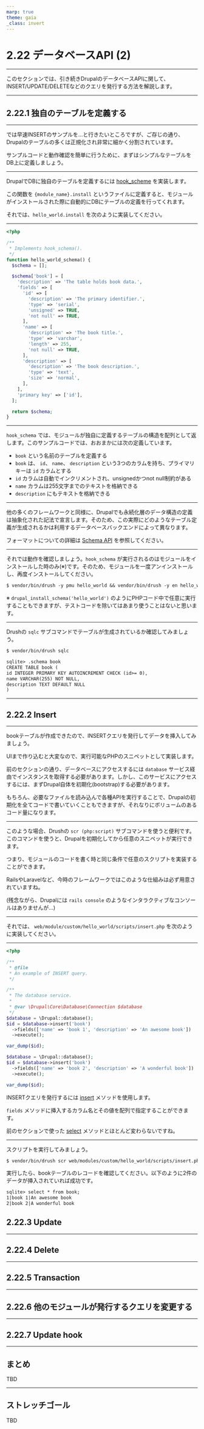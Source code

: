 ```yaml
---
marp: true
theme: gaia
_class: invert
---
```


<!-- _class: lead -->
# 2.22 データベースAPI (2)

---

このセクションでは、引き続きDrupalのデータベースAPIに関して、INSERT/UPDATE/DELETEなどのクエリを発行する方法を解説します。

---

<!-- _class: lead -->
## 2.22.1 独自のテーブルを定義する

---

では早速INSERTのサンプルを...と行きたいところですが、ご存じの通り、Drupalのテーブルの多くは正規化され非常に細かく分割されています。

サンプルコードと動作確認を簡単に行うために、まずはシンプルなテーブルをDB上に定義しましょう。

---

DrupalでDBに独自のテーブルを定義するには [hook_scheme](https://api.drupal.org/api/drupal/core%21lib%21Drupal%21Core%21Database%21database.api.php/function/hook_schema/) を実装します。

この関数を `{module_name}.install` というファイルに定義すると、モジュールがインストールされた際に自動的にDBにテーブルの定義を行ってくれます。

それでは、`hello_world.install` を次のように実装してください。

---

```php
<?php

/**
 * Implements hook_schema().
 */
function hello_world_schema() {
  $schema = [];

  $schema['book'] = [
    'description' => 'The table holds book data.',
    'fields' => [
      'id' => [
        'description' => 'The primary identifier.',
        'type' => 'serial',
        'unsigned' => TRUE,
        'not null' => TRUE,
      ],
      'name' => [
        'description' => 'The book title.',
        'type' => 'varchar',
        'length' => 255,
        'not null' => TRUE,
      ],
      'description' => [
        'description' => 'The book description.',
        'type' => 'text',
        'size' => 'normal',
      ],
    ],
    'primary key' => ['id'],
  ];

  return $schema;
}

```

---

`hook_schema` では、モジュールが独自に定義するテーブルの構造を配列として返します。このサンプルコードでは、おおまかには次の定義しています。

- `book` という名前のテーブルを定義する
- `book` は、 `id`、 `name`、 `description` という3つのカラムを持ち、プライマリキーは `id` カラムとする
- `id` カラムは自動でインクリメントされ、unsignedかつnot null制約がある
- `name` カラムは255文字までのテキストを格納できる
- `description` にもテキストを格納できる

---

他の多くのフレームワークと同様に、Drupalでも永続化層のデータ構造の定義は抽象化された記法で宣言します。そのため、この実際にどのようなテーブル定義が生成されるかは利用するデータベースバックエンドによって異なります。

フォーマットについての詳細は [Schema API](https://api.drupal.org/api/drupal/core%21lib%21Drupal%21Core%21Database%21database.api.php/group/schemaapi/) を参照してください。

---

それでは動作を確認しましょう。`hook_schema` が実行されるのはモジュールをインストールした時のみ(※)です。そのため、モジュールを一度アンインストールし、再度インストールしてください。

```txt
$ vendor/bin/drush -y pmu hello_world && vendor/bin/drush -y en hello_world
```

※ `drupal_install_schema('hello_world')` のようにPHPコード中で任意に実行することもできますが、テストコードを除いてはあまり使うことはないと思います。

---

Drushの `sqlc` サブコマンドでテーブルが生成されているか確認してみましょう。

```txt
$ vendor/bin/drush sqlc

sqlite> .schema book
CREATE TABLE book (
id INTEGER PRIMARY KEY AUTOINCREMENT CHECK (id>= 0), 
name VARCHAR(255) NOT NULL, 
description TEXT DEFAULT NULL
)
```

---

<!-- _class: lead -->
## 2.22.2 Insert

---

bookテーブルが作成できたので、INSERTクエリを発行してデータを挿入してみましょう。

UIまで作り込むと大変なので、実行可能なPHPのスニペットとして実装します。

前のセクションの通り、データベースにアクセスするには `database` サービス経由でインスタンスを取得する必要があります。しかし、このサービスにアクセスするには、まずDrupal自体を初期化(bootstrap)する必要があります。

もちろん、必要なファイルを読み込んで各種APIを実行することで、Drupalの初期化を全てコードで書いていくこともできますが、それなりにボリュームのあるコード量になります。

---

このような場合、Drushの `scr (php:script)` サブコマンドを使うと便利です。このコマンドを使うと、Drupalを初期化してから任意のスニペットが実行できます。

つまり、モジュールのコードを書く時と同じ条件で任意のスクリプトを実装することができます。

RailsやLaravelなど、今時のフレームワークではこのような仕組みは必ず用意されていますね。

(残念ながら、Drupalには `rails console` のようなインタラクティブなコンソールはありませんが...)

---

それでは、 `web/module/custom/hello_world/scripts/insert.php` を次のように実装してください。

---

```php
<?php

/**
 * @file
 * An example of INSERT query.
 */

/**
 * The database service.
 *
 * @var \Drupal\Core\Database\Connection $database
 */
$database = \Drupal::database();
$id = $database->insert('book')
  ->fields(['name' => 'book 1', 'description' => 'An awesome book'])
  ->execute();

var_dump($id);

$database = \Drupal::database();
$id = $database->insert('book')
  ->fields(['name' => 'book 2', 'description' => 'A wonderful book'])
  ->execute();

var_dump($id);

```

INSERTクエリを発行するには [insert](https://www.drupal.org/docs/8/api/database-api/insert-queries) メソッドを使用します。

`fields` メソッドに挿入するカラム名とその値を配列で指定することができます。

前のセクションで使った [select](https://www.drupal.org/docs/8/api/database-api/dynamic-queries) メソッドとほとんど変わらないですね。

---

スクリプトを実行してみましょう。

```txt
$ vendor/bin/drush scr web/modules/custom/hello_world/scripts/insert.php
```

実行したら、bookテーブルのレコードを確認してください。以下のように2件のデータが挿入されていれば成功です。

```txt
sqlite> select * from book;
1|book 1|An awesome book
2|book 2|A wonderful book
```

<!-- _class: lead -->
## 2.22.3 Update

---

<!-- _class: lead -->
## 2.22.4 Delete

---

<!-- _class: lead -->
## 2.22.5 Transaction

---

<!-- _class: lead -->
## 2.22.6 他のモジュールが発行するクエリを変更する

---

<!-- _class: lead -->
## 2.22.7 Update hook

---

## まとめ

TBD

---

## ストレッチゴール

TBD
